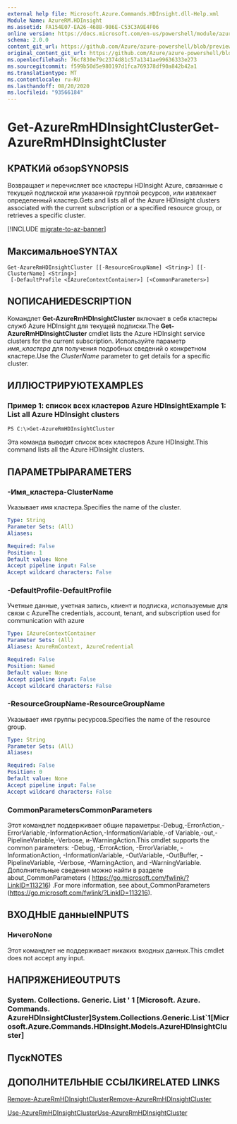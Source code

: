 ```yaml
---
external help file: Microsoft.Azure.Commands.HDInsight.dll-Help.xml
Module Name: AzureRM.HDInsight
ms.assetid: FA154E07-EA26-4688-986E-C53C3A9E4F06
online version: https://docs.microsoft.com/en-us/powershell/module/azurerm.hdinsight/get-azurermhdinsightcluster
schema: 2.0.0
content_git_url: https://github.com/Azure/azure-powershell/blob/preview/src/ResourceManager/HDInsight/Commands.HDInsight/help/Get-AzureRmHDInsightCluster.md
original_content_git_url: https://github.com/Azure/azure-powershell/blob/preview/src/ResourceManager/HDInsight/Commands.HDInsight/help/Get-AzureRmHDInsightCluster.md
ms.openlocfilehash: 76cf830e79c2374d81c57a1341ae99636333e273
ms.sourcegitcommit: f599b50d5e980197d1fca769378df90a842b42a1
ms.translationtype: MT
ms.contentlocale: ru-RU
ms.lasthandoff: 08/20/2020
ms.locfileid: "93566184"
---
```

# <span data-ttu-id="b9b8c-101">Get-AzureRmHDInsightCluster</span><span class="sxs-lookup"><span data-stu-id="b9b8c-101">Get-AzureRmHDInsightCluster</span></span>

## <span data-ttu-id="b9b8c-102">КРАТКИй обзор</span><span class="sxs-lookup"><span data-stu-id="b9b8c-102">SYNOPSIS</span></span>
<span data-ttu-id="b9b8c-103">Возвращает и перечисляет все кластеры HDInsight Azure, связанные с текущей подпиской или указанной группой ресурсов, или извлекает определенный кластер.</span><span class="sxs-lookup"><span data-stu-id="b9b8c-103">Gets and lists all of the Azure HDInsight clusters associated with the current subscription or a specified resource group, or retrieves a specific cluster.</span></span>

[!INCLUDE [migrate-to-az-banner](../../includes/migrate-to-az-banner.md)]

## <span data-ttu-id="b9b8c-104">Максимальное</span><span class="sxs-lookup"><span data-stu-id="b9b8c-104">SYNTAX</span></span>

```
Get-AzureRmHDInsightCluster [[-ResourceGroupName] <String>] [[-ClusterName] <String>]
 [-DefaultProfile <IAzureContextContainer>] [<CommonParameters>]
```

## <span data-ttu-id="b9b8c-105">NОПИСАНИЕ</span><span class="sxs-lookup"><span data-stu-id="b9b8c-105">DESCRIPTION</span></span>
<span data-ttu-id="b9b8c-106">Командлет **Get-AzureRmHDInsightCluster** включает в себя кластеры служб Azure HDInsight для текущей подписки.</span><span class="sxs-lookup"><span data-stu-id="b9b8c-106">The **Get-AzureRmHDInsightCluster** cmdlet lists the Azure HDInsight service clusters for the current subscription.</span></span>
<span data-ttu-id="b9b8c-107">Используйте параметр *имя_кластера* для получения подробных сведений о конкретном кластере.</span><span class="sxs-lookup"><span data-stu-id="b9b8c-107">Use the *ClusterName* parameter to get details for a specific cluster.</span></span>

## <span data-ttu-id="b9b8c-108">ИЛЛЮСТРИРУЮТ</span><span class="sxs-lookup"><span data-stu-id="b9b8c-108">EXAMPLES</span></span>

### <span data-ttu-id="b9b8c-109">Пример 1: список всех кластеров Azure HDInsight</span><span class="sxs-lookup"><span data-stu-id="b9b8c-109">Example 1: List all Azure HDInsight clusters</span></span>
```
PS C:\>Get-AzureRmHDInsightCluster
```

<span data-ttu-id="b9b8c-110">Эта команда выводит список всех кластеров Azure HDInsight.</span><span class="sxs-lookup"><span data-stu-id="b9b8c-110">This command lists all the Azure HDInsight clusters.</span></span>

## <span data-ttu-id="b9b8c-111">ПАРАМЕТРЫ</span><span class="sxs-lookup"><span data-stu-id="b9b8c-111">PARAMETERS</span></span>

### <span data-ttu-id="b9b8c-112">-Имя_кластера</span><span class="sxs-lookup"><span data-stu-id="b9b8c-112">-ClusterName</span></span>
<span data-ttu-id="b9b8c-113">Указывает имя кластера.</span><span class="sxs-lookup"><span data-stu-id="b9b8c-113">Specifies the name of the cluster.</span></span>

```yaml
Type: String
Parameter Sets: (All)
Aliases: 

Required: False
Position: 1
Default value: None
Accept pipeline input: False
Accept wildcard characters: False
```

### <span data-ttu-id="b9b8c-114">-DefaultProfile</span><span class="sxs-lookup"><span data-stu-id="b9b8c-114">-DefaultProfile</span></span>
<span data-ttu-id="b9b8c-115">Учетные данные, учетная запись, клиент и подписка, используемые для связи с Azure</span><span class="sxs-lookup"><span data-stu-id="b9b8c-115">The credentials, account, tenant, and subscription used for communication with azure</span></span>

```yaml
Type: IAzureContextContainer
Parameter Sets: (All)
Aliases: AzureRmContext, AzureCredential

Required: False
Position: Named
Default value: None
Accept pipeline input: False
Accept wildcard characters: False
```

### <span data-ttu-id="b9b8c-116">-ResourceGroupName</span><span class="sxs-lookup"><span data-stu-id="b9b8c-116">-ResourceGroupName</span></span>
<span data-ttu-id="b9b8c-117">Указывает имя группы ресурсов.</span><span class="sxs-lookup"><span data-stu-id="b9b8c-117">Specifies the name of the resource group.</span></span>

```yaml
Type: String
Parameter Sets: (All)
Aliases: 

Required: False
Position: 0
Default value: None
Accept pipeline input: False
Accept wildcard characters: False
```

### <span data-ttu-id="b9b8c-118">CommonParameters</span><span class="sxs-lookup"><span data-stu-id="b9b8c-118">CommonParameters</span></span>
<span data-ttu-id="b9b8c-119">Этот командлет поддерживает общие параметры:-Debug,-ErrorAction,-ErrorVariable,-InformationAction,-InformationVariable,-of Variable,-out,-PipelineVariable,-Verbose, и-WarningAction.</span><span class="sxs-lookup"><span data-stu-id="b9b8c-119">This cmdlet supports the common parameters: -Debug, -ErrorAction, -ErrorVariable, -InformationAction, -InformationVariable, -OutVariable, -OutBuffer, -PipelineVariable, -Verbose, -WarningAction, and -WarningVariable.</span></span> <span data-ttu-id="b9b8c-120">Дополнительные сведения можно найти в разделе about_CommonParameters ( https://go.microsoft.com/fwlink/?LinkID=113216) .</span><span class="sxs-lookup"><span data-stu-id="b9b8c-120">For more information, see about_CommonParameters (https://go.microsoft.com/fwlink/?LinkID=113216).</span></span>

## <span data-ttu-id="b9b8c-121">ВХОДНЫЕ данные</span><span class="sxs-lookup"><span data-stu-id="b9b8c-121">INPUTS</span></span>

### <span data-ttu-id="b9b8c-122">Ничего</span><span class="sxs-lookup"><span data-stu-id="b9b8c-122">None</span></span>
<span data-ttu-id="b9b8c-123">Этот командлет не поддерживает никаких входных данных.</span><span class="sxs-lookup"><span data-stu-id="b9b8c-123">This cmdlet does not accept any input.</span></span>

## <span data-ttu-id="b9b8c-124">НАПРЯЖЕНИЕ</span><span class="sxs-lookup"><span data-stu-id="b9b8c-124">OUTPUTS</span></span>

### <span data-ttu-id="b9b8c-125">System. Collections. Generic. List ' 1 [Microsoft. Azure. Commands. AzureHDInsightCluster]</span><span class="sxs-lookup"><span data-stu-id="b9b8c-125">System.Collections.Generic.List\`1[Microsoft.Azure.Commands.HDInsight.Models.AzureHDInsightCluster]</span></span>

## <span data-ttu-id="b9b8c-126">Пуск</span><span class="sxs-lookup"><span data-stu-id="b9b8c-126">NOTES</span></span>

## <span data-ttu-id="b9b8c-127">ДОПОЛНИТЕЛЬНЫЕ ССЫЛКИ</span><span class="sxs-lookup"><span data-stu-id="b9b8c-127">RELATED LINKS</span></span>

[<span data-ttu-id="b9b8c-128">Remove-AzureRmHDInsightCluster</span><span class="sxs-lookup"><span data-stu-id="b9b8c-128">Remove-AzureRmHDInsightCluster</span></span>](./Remove-AzureRmHDInsightCluster.md)

[<span data-ttu-id="b9b8c-129">Use-AzureRmHDInsightCluster</span><span class="sxs-lookup"><span data-stu-id="b9b8c-129">Use-AzureRmHDInsightCluster</span></span>](./Use-AzureRmHDInsightCluster.md)


